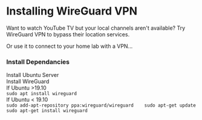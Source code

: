 # Installing WireGuard VPN

Want to watch YouTube TV but your local channels aren't available? Try WireGuard VPN to bypass their location services.   
  
Or use it to connect to your home lab with a VPN...   


### Install Dependancies

Install Ubuntu Server  
Install WireGuard  
If Ubuntu &gt;19.10  
`sudo apt install wireguard`  
If Ubuntu &lt; 19.10  
`sudo add-apt-repository ppa:wireguard/wireguard   
sudo apt-get update   
sudo apt-get install wireguard`

